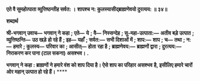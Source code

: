 **एते वै सुमहोत्पाता व्युत्तिष्ठन्तीह सर्वत: ।** **शापश्च न: कुलस्यासीद्ब्राह्मणेवयो दुरत्यय: ॥ ३४॥** 

**शब्दार्थ** 

**श्री-भगवान् उवाच—** **भगवान् ने कहा** **; एते—** **ये** **; वै—** **निस्सन्देह** **; सु-महा-उत्पाता:—** **अतीव बड़े उत्पात** **; व्युत्तिष्ठन्ति—** **उठ खड़े** **हो रहे हैं** **; इह—** **यहाँ** **; सर्वत:—** **सभी दिशाओं में** **; शाप:—** **शाप** **; च—** **तथा** **; न:—** **हमारे** **; कुलस्य—** **परिवार का** **; आसीत्—** **होता** **रहा है** **; ब्राह्मणेवय:—** **ब्राह्मणों द्वारा** **; दुरत्यय:—** **निराकरण कर पाना (टाल सकना) असश्भव।** **.** 

**भगवान् ने कहा : ब्राह्मणों ने हमारे वंश को शाप दिया है। ऐसे शाप का परिहार असश्भव** **है, इसीलिए हमारे चारों ओर महान् उत्पात हो रहे हैं।** **** 